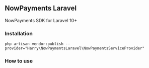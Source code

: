 ## NowPayments Laravel

NowPayments SDK for Laravel 10+

### Installation

`php artisan vendor:publish --provider="Harry\NowPaymentsLaravel\NowPaymentsServiceProvider"`

### How to use

